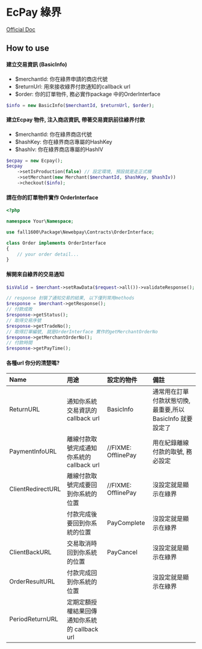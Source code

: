 # EcPay 綠界

[Official Doc](https://www.ecpay.com.tw/Content/files/ecpay_011.pdf)

## How to use

#### 建立交易資訊 (BasicInfo)
 - $merchantId: 你在綠界申請的商店代號
 - $returnUrl: 用來接收綠界付款通知的callback url
 - $order: 你的訂單物件, 務必實作package 中的OrderInterface
```php
$info = new BasicInfo($merchantId, $returnUrl, $order);
```

#### 建立Ecpay 物件, 注入商店資訊, 帶著交易資訊前往綠界付款
 - $merchantId: 你在綠界商店代號
 - $hashKey: 你在綠界商店專屬的HashKey
 - $hashIv: 你在綠界商店專屬的HashIV
 
```php
$ecpay = new Ecpay();
$ecpay
    ->setIsProduction(false) // 設定環境, 預設就是走正式機
    ->setMerchant(new Merchant($merchantId, $hashKey, $hashIv))
    ->checkout($info);
```

#### 請在你的訂單物件實作 OrderInterface

```php
<?php

namespace Your\Namespace;

use fall1600\Package\Newebpay\Contracts\OrderInterface;

class Order implements OrderInterface
{
    // your order detail...
}

```

#### 解開來自綠界的交易通知
```php
$isValid = $merchant->setRawData($request->all())->validateResponse(); //確認為true 後再往下走

// response 封裝了通知交易的結果, 以下僅列常用methods
$response = $merchant->getResponse();
// 付款成敗
$response->getStatus();
// 取得交易序號
$response->getTradeNo();
// 取得訂單編號, 就是OrderInterface 實作的getMerchantOrderNo
$response->getMerchantOrderNo();
// 付款時間
$response->getPayTime();
```


#### 各種url 你分的清楚嗎?
| Name             | 用途                                  | 設定的物件    |    備註                                                   |
|:-----------------|:------------------------------------ |:-------------|:---------------------------------------------------------|
| ReturnURL        | 通知你系統交易資訊的callback url         | BasicInfo    | 通常用在訂單付款狀態切換, 最重要,所以BasicInfo 就要設定了   |
| PaymentInfoURL   | 離線付款取號完成通知你系統的callback url  | //FIXME: OfflinePay   | 用在紀錄離線付款的取號, 務必設定                            |
| ClientRedirectURL| 離線付款取號完成要回到你系統的位置         | //FIXME: OfflinePay   | 沒設定就是顯示在綠界                            |
|                  | 付款完成後要回到你系統的位置              | PayComplete  | 沒設定就是顯示在綠界                                        |
| ClientBackURL    | 交易取消時回到你系統的位置                | PayCancel    | 沒設定就是顯示在綠界                                        |
| OrderResultURL   | 付款完成回到你系統的位置                 |               | 沒設定就是顯示在綠界                                        |
| PeriodReturnURL  | 定期定額授權結果回傳通知你系統的 callback url |            |                                       |

 